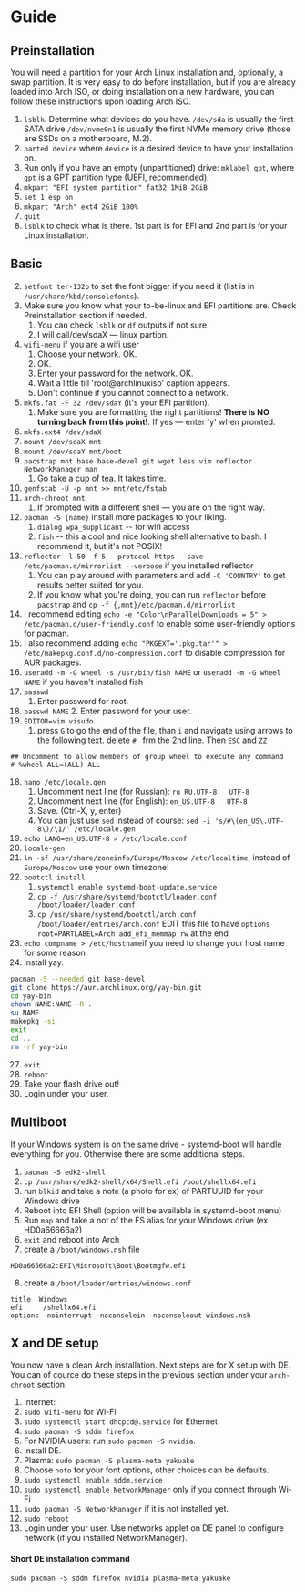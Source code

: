 # Guide
## Preinstallation

You will need a partition for your Arch Linux installation and, optionally, a swap partition. It is very easy to do before installation, but if you are already loaded into Arch ISO, or doing installation on a new hardware, you can follow these instructions upon loading Arch ISO.

1. `lsblk`. Determine what devices do you have. `/dev/sda` is usually the first SATA drive `/dev/nvme0n1` is usually the first NVMe memory drive (those are SSDs on a motherboard, M.2).
2. `parted device` where `device` is a desired device to have your installation on.
3. Run only if you have an empty (unpartitioned) drive: `mklabel gpt`, where `gpt` is a GPT partition type (UEFI, recommended).
4. `mkpart "EFI system partition" fat32 1MiB 2GiB`
5. `set 1 esp on`
6. `mkpart "Arch" ext4 2GiB 100%`
7. `quit`
8. `lsblk` to check what is there. 1st part is for EFI and 2nd part is for your Linux installation.

## Basic

2. `setfont ter-132b` to set the font bigger if you need it (list is in `/usr/share/kbd/consolefonts`).
3. Make sure you know what your to-be-linux and EFI partitions are. Check Preinstallation section if needed.
    1. You can check `lsblk` or `df` outputs if not sure.
    2. I will call/dev/sdaX — linux partion.
4. `wifi-menu` if you are a wifi user
    1. Choose your network. OK.
    2. OK.
    3. Enter your password for the network. OK.
    4. Wait a little till 'root@archlinuxiso' caption appears.
    5. Don't continue if you cannot connect to a network.
5. `mkfs.fat -F 32 /dev/sdaY` (it's your EFI partition).
    1. Make sure you are formatting the right partitions! **There is NO turning back from this point!**. If yes — enter 'y' when promted.
6. `mkfs.ext4 /dev/sdaX`
7. `mount /dev/sdaX mnt`
8. `mount /dev/sdaY mnt/boot`
9. `pacstrap mnt base base-devel git wget less vim reflector NetworkManager man`
    1. Go take a cup of tea. It takes time.
10. `genfstab -U -p mnt >> mnt/etc/fstab`
11. `arch-chroot mnt`
    1. If prompted with a different shell — you are on the right way.
12. `pacman -S {name}` install more packages to your liking.
    1. `dialog wpa_supplicant` -- for wifi access
    2. `fish` -- this a cool and nice looking shell alternative to bash. I recommend it, but it's not POSIX!
13. `reflector -l 50 -f 5 --protocol https --save /etc/pacman.d/mirrorlist --verbose` if you installed reflector
    1. You can play around with parameters and add `-C 'COUNTRY'` to get results better suited for you.
    2. If you know what you're doing, you can run `reflector` before `pacstrap` and `cp -f {,mnt}/etc/pacman.d/mirrorlist`
14. I recommend editing `echo -e "Color\nParallelDownloads = 5" > /etc/pacman.d/user-friendly.conf` to enable some user-friendly options for pacman.
15. I also recommend adding `echo "PKGEXT='.pkg.tar'" > /etc/makepkg.conf.d/no-compression.conf` to disable compression for AUR packages.
16. `useradd -m -G wheel -s /usr/bin/fish NAME` or `useradd -m -G wheel NAME` if you haven't installed fish
17. `passwd`
    1. Enter password for root.
18. `passwd NAME`
    2. Enter password for your user.
19. `EDITOR=vim visudo`
    1. press `G` to go the end of the file, than `i` and navigate using arrows to the following text. delete `# ` frm the 2nd line. Then `ESC` and `ZZ`
```
## Uncomment to allow members of group wheel to execute any command
# %wheel ALL=(ALL) ALL
```
18. `nano /etc/locale.gen`
    1. Uncomment next line (for Russian): `ru_RU.UTF-8   UTF-8`
    2. Uncomment next line (for English): `en_US.UTF-8   UTF-8`
    3. Save. (Ctrl-X, y, enter)
    4. You can just use `sed` instead of course: `sed -i 's/#\(en_US\.UTF-8\)/\1/' /etc/locale.gen`
19. `echo LANG=en_US.UTF-8 > /etc/locale.conf`
20. `locale-gen`
21. `ln -sf /usr/share/zoneinfo/Europe/Moscow /etc/localtime`, instead of `Europe/Moscow` use your own timezone!
22. `bootctl install`
    1. `systemctl enable systemd-boot-update.service`
    2. `cp -f /usr/share/systemd/bootctl/loader.conf /boot/loader/loader.conf`
    3. `cp /usr/share/systemd/bootctl/arch.conf /boot/loader/entries/arch.conf` EDIT this file to have `options root=PARTLABEL=Arch add_efi_memmap rw` at the end
25. `echo compname > /etc/hostname`if you need to change your host name for some reason
26.  Install yay.
  ```bash
pacman -S --needed git base-devel
git clone https://aur.archlinux.org/yay-bin.git
cd yay-bin
chown NAME:NAME -R .
su NAME
makepkg -si
exit
cd ..
rm -rf yay-bin
  ```
27. `exit`
28. `reboot`
29. Take your flash drive out!
30. Login under your user.

## Multiboot

If your Windows system is on the same drive - systemd-boot will handle everything for you. Otherwise there are some additional steps.

1. `pacman -S edk2-shell`
2. `cp /usr/share/edk2-shell/x64/Shell.efi /boot/shellx64.efi` 
3. run `blkid` and take a note (a photo for ex) of PARTUUID for your Windows drive
4. Reboot into EFI Shell (option will be available in systemd-boot menu)
5. Run `map` and take a not of the FS alias for your Windows drive (ex: HD0a66666a2)
6. `exit` and reboot into Arch
7. create a `/boot/windows.nsh` file
  ```
  HD0a66666a2:EFI\Microsoft\Boot\Bootmgfw.efi
  ```
8. create a `/boot/loader/entries/windows.conf`
  ```
title  Windows
efi     /shellx64.efi
options -nointerrupt -noconsolein -noconsoleout windows.nsh
  ```

## X and DE setup
You now have a clean Arch installation. Next steps are for X setup with DE. You can of cource do these steps in the previous section under your `arch-chroot` section.

1. Internet:
  1. `sudo wifi-menu` for Wi-Fi
  2. `sudo systemctl start dhcpcd@.service` for Ethernet
2. `sudo pacman -S sddm firefox`
  1. For NVIDIA users: run `sudo pacman -S nvidia`.
3. Install DE.
  1. Plasma: `sudo pacman -S plasma-meta yakuake`
4. Choose `noto` for your font options, other choices can be defaults.
3. `sudo systemctl enable sddm.service`
4. `sudo systemctl enable NetworkManager` only if you connect through Wi-Fi
  1. `sudo pacman -S NetworkManager` if it is not installed yet.
5. `sudo reboot`
6. Login under your user. Use networks applet on DE panel to configure network (if you installed NetworkManager).

#### Short DE installation command

`sudo pacman -S sddm firefox nvidia plasma-meta yakuake`
